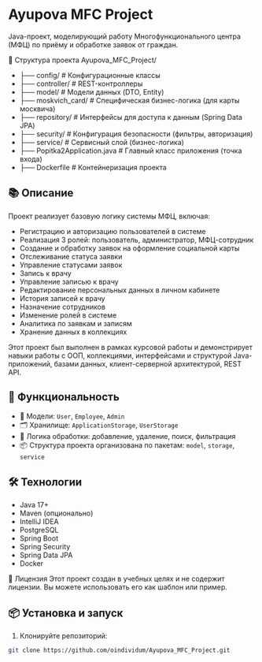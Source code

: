 # Ayupova MFC Project

Java-проект, моделирующий работу Многофункционального центра (МФЦ) по приёму и обработке заявок от граждан.

📁 Структура проекта
Ayupova_MFC_Project/
- ├── config/             # Конфигурационные классы
- ├── controller/         # REST-контроллеры
- ├── model/              # Модели данных (DTO, Entity)
- ├── moskvich_card/      # Специфическая бизнес-логика (для карты москвича)
- ├── repository/         # Интерфейсы для доступа к данным (Spring Data JPA)
- ├── security/           # Конфигурация безопасности (фильтры, авторизация)
- ├── service/            # Сервисный слой (бизнес-логика)
- ├── Popitka2Application.java  # Главный класс приложения (точка входа)
- ├── Dockerfile          # Контейнеризация проекта


## 📚 Описание

Проект реализует базовую логику системы МФЦ, включая:

- Регистрацию и авторизацию пользователей в системе
- Реализация 3 ролей: пользователь, администратор, МФЦ-сотрудник
- Создание и обработку заявок на оформление социальной карты
- Отслеживание статуса заявки
- Управление статусами заявок
- Запись к врачу
- Управление записью к врачу
- Редактирование персональных данных в личном кабинете
- История записей к врачу
- Назначение сотрудников
- Изменение ролей в системе
- Аналитика по заявкам и записям
- Хранение данных в коллекциях

Этот проект был выполнен в рамках курсовой работы и демонстрирует навыки работы с ООП, коллекциями, интерфейсами и структурой Java-приложений, базами данных, клиент-серверной архитектурой, REST API.

## 🚀 Функциональность

- 👤 Модели: `User`, `Employee`, `Admin`
- 🗂️ Хранилище: `ApplicationStorage`, `UserStorage`
- 🔄 Логика обработки: добавление, удаление, поиск, фильтрация
- 📦 Структура проекта организована по пакетам: `model`, `storage`, `service`

## 🛠️ Технологии

- Java 17+
- Maven (опционально)
- IntelliJ IDEA
- PostgreSQL
- Spring Boot
- Spring Security
- Spring Data JPA
- Docker


📄 Лицензия
Этот проект создан в учебных целях и не содержит лицензии. Вы можете использовать его как шаблон или пример.


## 📦 Установка и запуск

1. Клонируйте репозиторий:

```bash
git clone https://github.com/oindividum/Ayupova_MFC_Project.git


